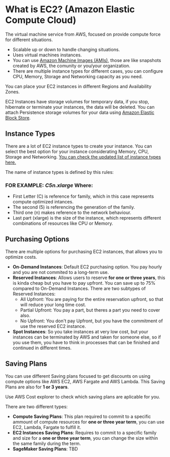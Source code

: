 # What is EC2? (Amazon Elastic Compute Cloud)

The virtual machine service from AWS, focused on provide compute force for different situations.

- Scalable up or down to handle changing situations.
- Uses virtual machines instances.
- You can use [Amazon Machine Images (AMIs)](AMIs.md), those are like snapshots created by AWS, the comunity or you/your organization.
- There are multiple instance types for different cases, you can configure CPU, Memory, Storage and Networking capacity as you need.

You can place your EC2 instances in different Regions and Availability Zones.

EC2 Instances have storage volumes for temporary data, if you stop, hibernate or terminate your instances, the data will be deleted.
You can attach Persistence storage volumes for your data using [Amazon Elastic Block Store](EBS.md).

## Instance Types

There are a lot of EC2 instance types to create your instance. You can select the best option for your instance considerating Memory, CPU, Storage and Networking.
[You can check the updated list of instance types here.](https://aws.amazon.com/es/ec2/instance-types/)

The name of instance types is defined by this rules:

### FOR EXAMPLE: _C5n.xlarge_ Where:

- First Letter (C) is reference for family, which in this case represents compute optimized intances.
- The second (5) is referencing the generation of the family.
- Third one (n) makes reference to the network behaviour.
- Last part (xlarge) is the size of the instance, which represents different combinations of resources like CPU or Memory.

## Purchasing Options

There are multiple options for purchasing EC2 instances, that allows you to optimize costs.

- **On-Demand Instances**: Default EC2 purchasing option. You pay hourly and you are not commited to a long-term use.
- **Reserved Instances**: Allows users to reserve **for one or three years**, this is kinda cheap but you have to pay upfront. You can save up to 75% compared to On-Demand Instances.
  There are two subtypes of Reserved Instances:
  - All Upfront: You are paying for the entire reservation upfront, so that will reduce your long time cost.
  - Partial Upfront: You pay a part, but theres a part you need to cover also.
  - No Upfront: You don't pay Upfront, but you have the commitment of use the reserved EC2 instance.
- **Spot Instances**: So you take instances at very low cost, but your instances can be terminated by AWS and taken for someone else, so if you use them, you have to think in processes that can be finished and continued in different times.

## Saving Plans

You can use different Saving plans focused to get discounts on using compute options like AWS EC2, AWS Fargate and AWS Lambda. This Saving Plans are also for **1 or 3 years**.

Use AWS Cost explorer to check which saving plans are aplicable for you.

There are two different types:

- **Compute Saving Plans**: This plan required to commit to a specific ammount of compute resources for **one or three year term**, you can use EC2, Lambda, Fargate to fulfill it.
- **EC2 Instances Saving Plans**: Requires to commit to a specific family and size for a **one or three year term**, you can change the size within the same family during the term.
- **SageMaker Saving Plans**: TBD
